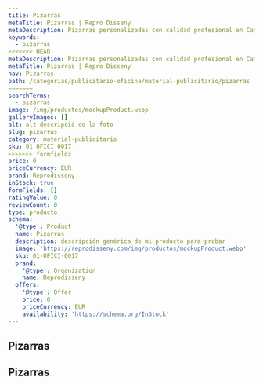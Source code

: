 ```yaml
---
title: Pizarras
metaTitle: Pizarras | Repro Disseny
metaDescription: Pizarras personalizadas con calidad profesional en Cataluña.
keywords:
  - pizarras
<<<<<<< HEAD
metaDescription: Pizarras personalizadas con calidad profesional en Cataluña.
metaTitle: Pizarras | Repro Disseny
nav: Pizarras
path: /categorias/publicitario-oficina/material-publicitario/pizarras
=======
searchTerms:
  - pizarras
image: /img/productos/mockupProduct.webp
galleryImages: []
alt: alt descripció de la foto
slug: pizarras
category: material-publicitario
sku: 01-OFICI-0017
>>>>>>> formfields
price: 0
priceCurrency: EUR
brand: Reprodisseny
inStock: true
formFields: []
ratingValue: 0
reviewCount: 0
type: producto
schema:
  '@type': Product
  name: Pizarras
  description: descripción genérica de mi producto para probar
  image: 'https://reprodisseny.com/img/productos/mockupProduct.webp'
  sku: 01-OFICI-0017
  brand:
    '@type': Organization
    name: Reprodisseny
  offers:
    '@type': Offer
    price: 0
    priceCurrency: EUR
    availability: 'https://schema.org/InStock'
---
```


## Pizarras

## Pizarras
